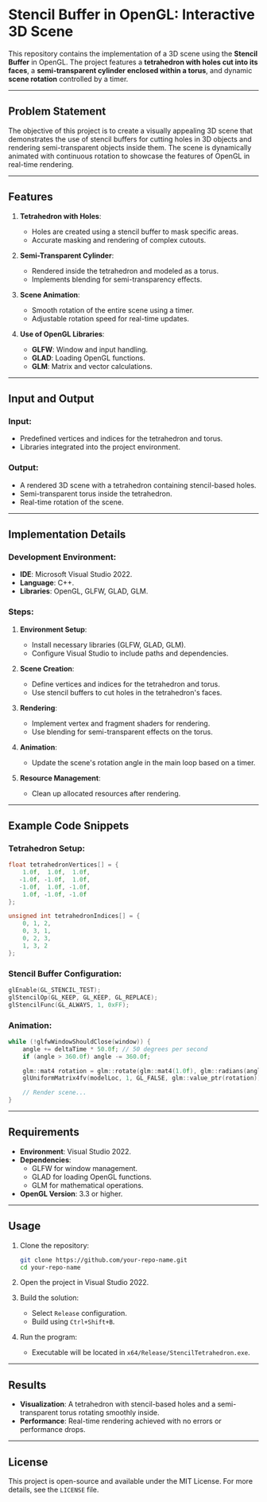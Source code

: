 # Stencil Buffer in OpenGL: Interactive 3D Scene

This repository contains the implementation of a 3D scene using the **Stencil Buffer** in OpenGL. The project features a **tetrahedron with holes cut into its faces**, a **semi-transparent cylinder enclosed within a torus**, and dynamic **scene rotation** controlled by a timer.

---

## Problem Statement

The objective of this project is to create a visually appealing 3D scene that demonstrates the use of stencil buffers for cutting holes in 3D objects and rendering semi-transparent objects inside them. The scene is dynamically animated with continuous rotation to showcase the features of OpenGL in real-time rendering.

---

## Features

1. **Tetrahedron with Holes**:
   - Holes are created using a stencil buffer to mask specific areas.
   - Accurate masking and rendering of complex cutouts.

2. **Semi-Transparent Cylinder**:
   - Rendered inside the tetrahedron and modeled as a torus.
   - Implements blending for semi-transparency effects.

3. **Scene Animation**:
   - Smooth rotation of the entire scene using a timer.
   - Adjustable rotation speed for real-time updates.

4. **Use of OpenGL Libraries**:
   - **GLFW**: Window and input handling.
   - **GLAD**: Loading OpenGL functions.
   - **GLM**: Matrix and vector calculations.

---

## Input and Output

### Input:
- Predefined vertices and indices for the tetrahedron and torus.
- Libraries integrated into the project environment.

### Output:
- A rendered 3D scene with a tetrahedron containing stencil-based holes.
- Semi-transparent torus inside the tetrahedron.
- Real-time rotation of the scene.

---

## Implementation Details

### Development Environment:
- **IDE**: Microsoft Visual Studio 2022.
- **Language**: C++.
- **Libraries**: OpenGL, GLFW, GLAD, GLM.

### Steps:

1. **Environment Setup**:
   - Install necessary libraries (GLFW, GLAD, GLM).
   - Configure Visual Studio to include paths and dependencies.

2. **Scene Creation**:
   - Define vertices and indices for the tetrahedron and torus.
   - Use stencil buffers to cut holes in the tetrahedron's faces.

3. **Rendering**:
   - Implement vertex and fragment shaders for rendering.
   - Use blending for semi-transparent effects on the torus.

4. **Animation**:
   - Update the scene's rotation angle in the main loop based on a timer.

5. **Resource Management**:
   - Clean up allocated resources after rendering.

---

## Example Code Snippets

### Tetrahedron Setup:
```cpp
float tetrahedronVertices[] = {
    1.0f,  1.0f,  1.0f,
   -1.0f, -1.0f,  1.0f,
   -1.0f,  1.0f, -1.0f,
    1.0f, -1.0f, -1.0f
};

unsigned int tetrahedronIndices[] = {
    0, 1, 2,
    0, 3, 1,
    0, 2, 3,
    1, 3, 2
};
```

### Stencil Buffer Configuration:
```cpp
glEnable(GL_STENCIL_TEST);
glStencilOp(GL_KEEP, GL_KEEP, GL_REPLACE);
glStencilFunc(GL_ALWAYS, 1, 0xFF);
```

### Animation:
```cpp
while (!glfwWindowShouldClose(window)) {
    angle += deltaTime * 50.0f; // 50 degrees per second
    if (angle > 360.0f) angle -= 360.0f;

    glm::mat4 rotation = glm::rotate(glm::mat4(1.0f), glm::radians(angle), glm::vec3(0.5f, 1.0f, 0.0f));
    glUniformMatrix4fv(modelLoc, 1, GL_FALSE, glm::value_ptr(rotation));

    // Render scene...
}
```

---

## Requirements

- **Environment**: Visual Studio 2022.
- **Dependencies**: 
  - GLFW for window management.
  - GLAD for loading OpenGL functions.
  - GLM for mathematical operations.
- **OpenGL Version**: 3.3 or higher.

---

## Usage

1. Clone the repository:
   ```bash
   git clone https://github.com/your-repo-name.git
   cd your-repo-name
   ```

2. Open the project in Visual Studio 2022.

3. Build the solution:
   - Select `Release` configuration.
   - Build using `Ctrl+Shift+B`.

4. Run the program:
   - Executable will be located in `x64/Release/StencilTetrahedron.exe`.

---

## Results

- **Visualization**: A tetrahedron with stencil-based holes and a semi-transparent torus rotating smoothly inside.
- **Performance**: Real-time rendering achieved with no errors or performance drops.

---

## License

This project is open-source and available under the MIT License. For more details, see the `LICENSE` file.
